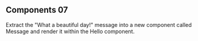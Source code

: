## Components 07

Extract the "What a beautiful day!" message into a new component called Message and render it within the Hello component.